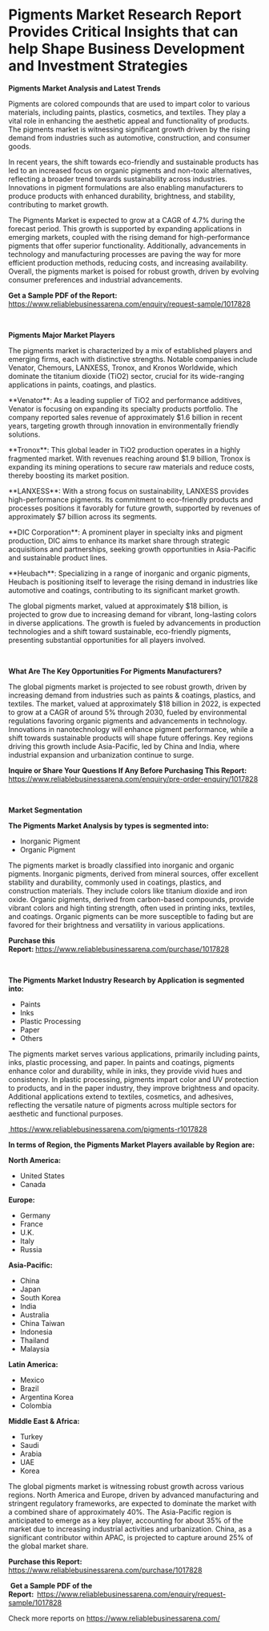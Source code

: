 <p><h1>Pigments Market Research Report Provides Critical Insights that can help Shape Business Development and Investment Strategies</h1></p><p><strong>Pigments Market Analysis and Latest Trends</strong></p>
<p><p>Pigments are colored compounds that are used to impart color to various materials, including paints, plastics, cosmetics, and textiles. They play a vital role in enhancing the aesthetic appeal and functionality of products. The pigments market is witnessing significant growth driven by the rising demand from industries such as automotive, construction, and consumer goods. </p><p>In recent years, the shift towards eco-friendly and sustainable products has led to an increased focus on organic pigments and non-toxic alternatives, reflecting a broader trend towards sustainability across industries. Innovations in pigment formulations are also enabling manufacturers to produce products with enhanced durability, brightness, and stability, contributing to market growth.</p><p>The Pigments Market is expected to grow at a CAGR of 4.7% during the forecast period. This growth is supported by expanding applications in emerging markets, coupled with the rising demand for high-performance pigments that offer superior functionality. Additionally, advancements in technology and manufacturing processes are paving the way for more efficient production methods, reducing costs, and increasing availability. Overall, the pigments market is poised for robust growth, driven by evolving consumer preferences and industrial advancements.</p></p>
<p><strong>Get a Sample PDF of the Report:&nbsp;</strong> <a href="https://www.reliablebusinessarena.com/enquiry/request-sample/1017828?utm_campaign=1835&utm_medium=2&utm_source=Github&utm_content=ia&utm_term=30012025&utm_id=pigments">https://www.reliablebusinessarena.com/enquiry/request-sample/1017828</a></p>
<p>&nbsp;</p>
<p><strong>Pigments Major Market Players</strong></p>
<p><p>The pigments market is characterized by a mix of established players and emerging firms, each with distinctive strengths. Notable companies include Venator, Chemours, LANXESS, Tronox, and Kronos Worldwide, which dominate the titanium dioxide (TiO2) sector, crucial for its wide-ranging applications in paints, coatings, and plastics.</p><p>**Venator**: As a leading supplier of TiO2 and performance additives, Venator is focusing on expanding its specialty products portfolio. The company reported sales revenue of approximately $1.6 billion in recent years, targeting growth through innovation in environmentally friendly solutions.</p><p>**Tronox**: This global leader in TiO2 production operates in a highly fragmented market. With revenues reaching around $1.9 billion, Tronox is expanding its mining operations to secure raw materials and reduce costs, thereby boosting its market position.</p><p>**LANXESS**: With a strong focus on sustainability, LANXESS provides high-performance pigments. Its commitment to eco-friendly products and processes positions it favorably for future growth, supported by revenues of approximately $7 billion across its segments.</p><p>**DIC Corporation**: A prominent player in specialty inks and pigment production, DIC aims to enhance its market share through strategic acquisitions and partnerships, seeking growth opportunities in Asia-Pacific and sustainable product lines.</p><p>**Heubach**: Specializing in a range of inorganic and organic pigments, Heubach is positioning itself to leverage the rising demand in industries like automotive and coatings, contributing to its significant market growth.</p><p>The global pigments market, valued at approximately $18 billion, is projected to grow due to increasing demand for vibrant, long-lasting colors in diverse applications. The growth is fueled by advancements in production technologies and a shift toward sustainable, eco-friendly pigments, presenting substantial opportunities for all players involved.</p></p>
<p>&nbsp;</p>
<p><strong>What Are The Key Opportunities For Pigments Manufacturers?</strong></p>
<p><p>The global pigments market is projected to see robust growth, driven by increasing demand from industries such as paints & coatings, plastics, and textiles. The market, valued at approximately $18 billion in 2022, is expected to grow at a CAGR of around 5% through 2030, fueled by environmental regulations favoring organic pigments and advancements in technology. Innovations in nanotechnology will enhance pigment performance, while a shift towards sustainable products will shape future offerings. Key regions driving this growth include Asia-Pacific, led by China and India, where industrial expansion and urbanization continue to surge.</p></p>
<p><strong>Inquire or Share Your Questions If Any Before Purchasing This Report:</strong> <a href="https://www.reliablebusinessarena.com/enquiry/pre-order-enquiry/1017828?utm_campaign=1835&utm_medium=2&utm_source=Github&utm_content=ia&utm_term=30012025&utm_id=pigments">https://www.reliablebusinessarena.com/enquiry/pre-order-enquiry/1017828</a></p>
<p>&nbsp;</p>
<p><strong>Market Segmentation</strong></p>
<p><strong>The Pigments Market Analysis by types is segmented into:</strong></p>
<p><ul><li>Inorganic Pigment</li><li>Organic Pigment</li></ul></p>
<p><p>The pigments market is broadly classified into inorganic and organic pigments. Inorganic pigments, derived from mineral sources, offer excellent stability and durability, commonly used in coatings, plastics, and construction materials. They include colors like titanium dioxide and iron oxide. Organic pigments, derived from carbon-based compounds, provide vibrant colors and high tinting strength, often used in printing inks, textiles, and coatings. Organic pigments can be more susceptible to fading but are favored for their brightness and versatility in various applications.</p></p>
<p><strong>Purchase this Report:&nbsp;</strong><a href="https://www.reliablebusinessarena.com/purchase/1017828?utm_campaign=1835&utm_medium=2&utm_source=Github&utm_content=ia&utm_term=30012025&utm_id=pigments">https://www.reliablebusinessarena.com/purchase/1017828</a></p>
<p>&nbsp;</p>
<p><strong>The Pigments Market Industry Research by Application is segmented into:</strong></p>
<p><ul><li>Paints</li><li>Inks</li><li>Plastic Processing</li><li>Paper</li><li>Others</li></ul></p>
<p><p>The pigments market serves various applications, primarily including paints, inks, plastic processing, and paper. In paints and coatings, pigments enhance color and durability, while in inks, they provide vivid hues and consistency. In plastic processing, pigments impart color and UV protection to products, and in the paper industry, they improve brightness and opacity. Additional applications extend to textiles, cosmetics, and adhesives, reflecting the versatile nature of pigments across multiple sectors for aesthetic and functional purposes.</p></p>
<p><a href="https://www.reliablebusinessarena.com/pigments-r1017828?utm_campaign=1835&utm_medium=2&utm_source=Github&utm_content=ia&utm_term=30012025&utm_id=pigments">&nbsp;https://www.reliablebusinessarena.com/pigments-r1017828</a></p>
<p><strong>In terms of Region, the Pigments Market Players available by Region are:</strong></p>
<p>
    <p> <strong> North America: </strong>
        <ul>
            <li>United States</li>
            <li>Canada</li>
        </ul>
        </p> 
    <p> <strong> Europe: </strong>
        <ul>
            <li>Germany</li>
            <li>France</li>
            <li>U.K.</li>
            <li>Italy</li>
            <li>Russia</li>
        </ul>
        </p> 
    <p> <strong> Asia-Pacific: </strong>
        <ul>
            <li>China</li>
            <li>Japan</li>
            <li>South Korea</li>
            <li>India</li>
            <li>Australia</li>
            <li>China Taiwan</li>
            <li>Indonesia</li>
            <li>Thailand</li>
            <li>Malaysia</li>
        </ul>
        </p> 
    <p> <strong> Latin America: </strong>
        <ul>
            <li>Mexico</li>
            <li>Brazil</li>
            <li>Argentina Korea</li>
            <li>Colombia</li>
        </ul>
        </p> 
    <p> <strong> Middle East & Africa: </strong>
        <ul>
            <li>Turkey</li>
            <li>Saudi</li>
            <li>Arabia</li>
            <li>UAE</li>
            <li>Korea</li>
        </ul>
    </p>
    </p>
<p><p>The global pigments market is witnessing robust growth across various regions. North America and Europe, driven by advanced manufacturing and stringent regulatory frameworks, are expected to dominate the market with a combined share of approximately 40%. The Asia-Pacific region is anticipated to emerge as a key player, accounting for about 35% of the market due to increasing industrial activities and urbanization. China, as a significant contributor within APAC, is projected to capture around 25% of the global market share.</p></p>
<p><strong>Purchase this Report: </strong><a href="https://www.reliablebusinessarena.com/purchase/1017828?utm_campaign=1835&utm_medium=2&utm_source=Github&utm_content=ia&utm_term=30012025&utm_id=pigments">https://www.reliablebusinessarena.com/purchase/1017828</a></p>
<p>&nbsp;<strong>Get a Sample PDF of the Report:&nbsp;&nbsp;</strong><a href="https://www.reliablebusinessarena.com/enquiry/request-sample/1017828?utm_campaign=1835&utm_medium=2&utm_source=Github&utm_content=ia&utm_term=30012025&utm_id=pigments">https://www.reliablebusinessarena.com/enquiry/request-sample/1017828</a></p>
<p><strong></strong></p>
<p>Check more reports on <a href="https://www.reliablebusinessarena.com/?utm_campaign=1835&utm_medium=2&utm_source=Github&utm_content=ia&utm_term=30012025&utm_id=pigments">https://www.reliablebusinessarena.com/</a></p>